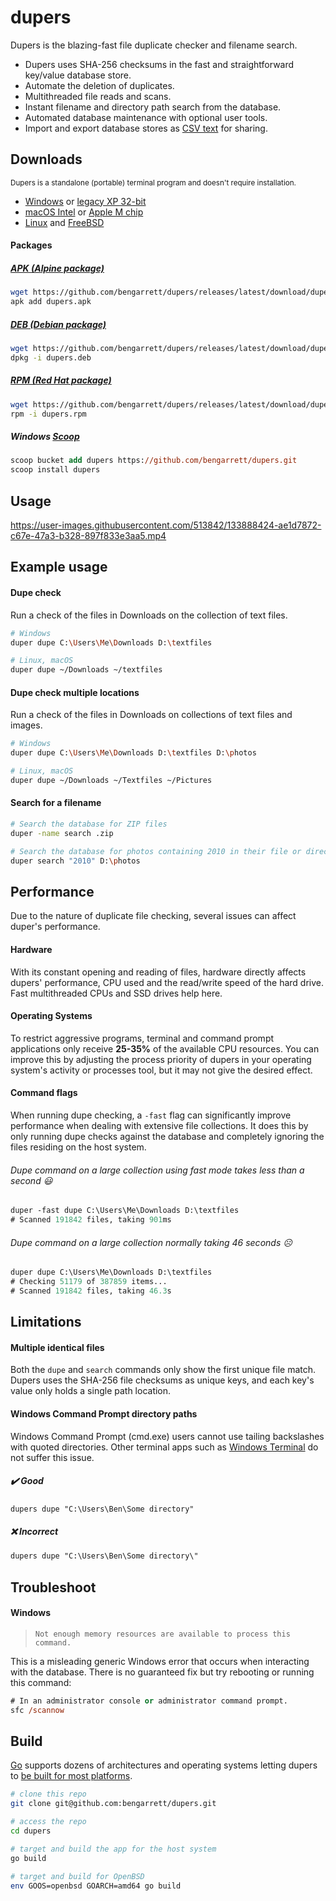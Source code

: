 # dupers

Dupers is the blazing-fast file duplicate checker and filename search.

- Dupers uses SHA-256 checksums in the fast and straightforward key/value database store.
- Automate the deletion of duplicates.
- Multithreaded file reads and scans.
- Instant filename and directory path search from the database.
- Automated database maintenance with optional user tools.
- Import and export database stores as [CSV text](https://en.wikipedia.org/wiki/Comma-separated_values) for sharing.

## Downloads

<small>Dupers is a standalone (portable) terminal program and doesn't require installation.</small>

- [Windows](https://github.com/bengarrett/dupers/releases/latest/download/dupers_Windows_Intel.zip) or [legacy XP 32-bit](https://github.com/bengarrett/dupers/releases/latest/download/dupers_Windows_32bit.zip)
- [macOS Intel](https://github.com/bengarrett/dupers/releases/latest/download/dupers_macOS_Intel.tar.gz
) or [Apple M chip](https://github.com/bengarrett/dupers/releases/latest/download/dupers_macOS_M-series.tar.gz
)
- [Linux](https://github.com/bengarrett/dupers/releases/latest/download/dupers_Linux_Intel.tar.gz
) and [FreeBSD](https://github.com/bengarrett/dupers/releases/latest/download/dupers_FreeBSD_Intel.tar.gz
)

#### Packages

##### [APK (Alpine package)](https://github.com/bengarrett/dupers/releases/latest/download/dupers.apk)
```sh
wget https://github.com/bengarrett/dupers/releases/latest/download/dupers.apk
apk add dupers.apk
```

##### [DEB (Debian package)](https://github.com/bengarrett/dupers/releases/latest/download/dupers.deb)
```sh
wget https://github.com/bengarrett/dupers/releases/latest/download/dupers.deb
dpkg -i dupers.deb
```

##### [RPM (Red Hat package)](https://github.com/bengarrett/dupers/releases/latest/download/dupers.rpm)
```sh
wget https://github.com/bengarrett/dupers/releases/latest/download/dupers.rpm
rpm -i dupers.rpm
```

##### Windows [Scoop](https://scoop.sh/)
```ps
scoop bucket add dupers https://github.com/bengarrett/dupers.git
scoop install dupers
```

## Usage

https://user-images.githubusercontent.com/513842/133888424-ae1d7872-c67e-47a3-b328-897f833e3aa5.mp4

## Example usage
#### Dupe check

Run a check of the files in Downloads on the collection of text files.

```sh
# Windows
duper dupe C:\Users\Me\Downloads D:\textfiles

# Linux, macOS
duper dupe ~/Downloads ~/textfiles
```

#### Dupe check multiple locations

Run a check of the files in Downloads on collections of text files and images.

```sh
# Windows
duper dupe C:\Users\Me\Downloads D:\textfiles D:\photos

# Linux, macOS
duper dupe ~/Downloads ~/Textfiles ~/Pictures
```

#### Search for a filename
```sh
# Search the database for ZIP files
duper -name search .zip

# Search the database for photos containing 2010 in their file or directory names
duper search "2010" D:\photos
```

## Performance

Due to the nature of duplicate file checking, several issues can affect duper's performance.

#### Hardware
With its constant opening and reading of files, hardware directly affects dupers' performance, CPU used and the read/write speed of the hard drive. Fast multithreaded CPUs and SSD drives help here.

#### Operating Systems

To restrict aggressive programs, terminal and command prompt applications only receive **25-35%** of the available CPU resources. You can improve this by adjusting the process priority of dupers in your operating system's activity or processes tool, but it may not give the desired effect.

#### Command flags

When running dupe checking, a `-fast` flag can significantly improve performance when dealing with extensive file collections. It does this by only running dupe checks against the database and completely ignoring the files residing on the host system.

###### Dupe command on a large collection using fast mode takes less than a second 😃
```ps
duper -fast dupe C:\Users\Me\Downloads D:\textfiles
# Scanned 191842 files, taking 901ms
```

###### Dupe command on a large collection normally taking 46 seconds ☹️
```ps
duper dupe C:\Users\Me\Downloads D:\textfiles
# Checking 51179 of 387859 items...
# Scanned 191842 files, taking 46.3s
```

## Limitations

#### Multiple identical files

Both the `dupe` and `search` commands only show the first unique file match. Dupers uses the SHA-256 file checksums as unique keys, and each key's value only holds a single path location.

#### Windows Command Prompt directory paths

Windows Command Prompt (cmd.exe) users cannot use tailing backslashes with quoted directories. Other terminal apps such as [Windows Terminal](https://www.microsoft.com/en-au/p/windows-terminal/9n0dx20hk701) do not suffer this issue.

##### ✔️ Good
```ps
dupers dupe "C:\Users\Ben\Some directory"
```

##### ❌ Incorrect
```ps
dupers dupe "C:\Users\Ben\Some directory\"
```

## Troubleshoot

#### Windows

> `Not enough memory resources are available to process this command.`

This is a misleading generic Windows error that occurs when interacting with the database.
There is no guaranteed fix but try rebooting or running this command:

```ps
# In an administrator console or administrator command prompt.
sfc /scannow
```

## Build

[Go](https://golang.org/doc/install) supports dozens of architectures and operating systems letting dupers to [be built for most platforms](https://golang.org/doc/install/source#environment).

```sh
# clone this repo
git clone git@github.com:bengarrett/dupers.git

# access the repo
cd dupers

# target and build the app for the host system
go build

# target and build for OpenBSD
env GOOS=openbsd GOARCH=amd64 go build
```
